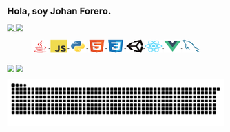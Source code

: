 ## Hola, soy Johan Forero.
<div align="center" style="display: inline">
  <a href="https://github.com/JohanFZ">
  <img height="160em" src="https://github-readme-stats.vercel.app/api?username=JohanFZ&show_icons=true&theme=dracula&include_all_commits=true&count_private=true"/>
  <img height="160em" src="https://github-readme-stats.vercel.app/api/top-langs/?username=JohanFZ&layout=compact&langs_count=7&theme=dracula"/>
</div>
<div align="center" style="display: inline_block"><br>
  <img align="center" alt="Icon Java" height="30" width="40" src="https://github.com/devicons/devicon/blob/master/icons/java/java-plain.svg">
  <img align="center" alt="Icon JavaScript" height="30" width="40" src="https://github.com/devicons/devicon/blob/master/icons/javascript/javascript-original.svg">
  <img align="center" alt="Icon Python" height="30" width="40" src="https://github.com/devicons/devicon/blob/master/icons/python/python-original.svg">
  <img align="center" alt="Icon HTML" height="30" width="40" src="https://raw.githubusercontent.com/devicons/devicon/master/icons/html5/html5-original.svg">
  <img align="center" alt="Icon CSS" height="30" width="40" src="https://raw.githubusercontent.com/devicons/devicon/master/icons/css3/css3-original.svg">
  <img align="center" alt="Icon Unity" height="30" width="40" src="https://github.com/devicons/devicon/blob/master/icons/unity/unity-original.svg">
  <img align="center" alt="Icon React" height="30" width="40" src="https://github.com/devicons/devicon/blob/master/icons/react/react-original.svg">
  <img align="center" alt="Icon Vue.js" height="30" width="40" src="https://github.com/devicons/devicon/blob/master/icons/vuejs/vuejs-original.svg">
  <img align="center" alt="Icon Mysql" height="30" width="40" src="https://github.com/devicons/devicon/blob/master/icons/mysql/mysql-original.svg">
</div>
  
  ##
 
<div> 
  <a href = "mailto:johanfore67@gmail.com"><img src="https://img.shields.io/badge/-Gmail-%23333?style=for-the-badge&logo=gmail&logoColor=white" target="_blank"></a>
  <a href="https://www.linkedin.com/in/johan-forero" target="_blank"><img src="https://img.shields.io/badge/-LinkedIn-%230077B5?style=for-the-badge&logo=linkedin&logoColor=white" target="_blank"></a> 
 
  ![Snake animation](https://github.com/JohanFZ/JohanFZ/blob/output/github-contribution-grid-snake.svg)
 
</div>
